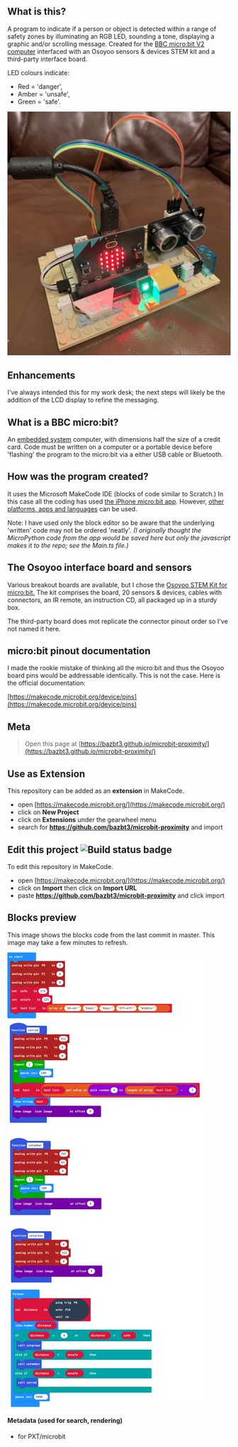 ## What is this?

A program to indicate if a person or object is detected within a range of safety zones by illuminating an RGB LED, sounding a tone, displaying a graphic and/or scrolling message.  Created for the [BBC micro:bit V2 computer](https://microbit.org) interfaced with an Osoyoo sensors & devices STEM kit and a third-party interface board.

LED colours indicate:

* Red = 'danger',
* Amber = 'unsafe',
* Green = 'safe'.

![Photo with Lego!](/img/microbit-proximity_photo.jpeg)

## Enhancements

I've always intended this for my work desk; the next steps will likely be the addition of the LCD display to refine the messaging.

## What is a BBC micro:bit?

An [embedded system](https://en.wikipedia.org/wiki/Embedded_system) computer, with dimensions half the size of a credit card.  Code must be written on a computer or a portable device before 'flashing' the program to the micro:bit via a either USB cable or Bluetooth.

## How was the program created?

It uses the Microsoft MakeCode IDE (blocks of code similar to Scratch.) In this case all the coding has used [the iPhone micro:bit app](https://apps.apple.com/gb/app/micro-bit/id1092687276).  However, [other platforms, apps and languages](https://microbit.org/code/) can be used.

Note: I have used only the block editor so be aware that the underlying 'written' code may not be ordered 'neatly'.  *(I originally thought the MicroPython code from the app would be saved here but only the javascript makes it to the repo; see the Main.ts file.)*

## The Osoyoo interface board and sensors

Various breakout boards are available, but I chose the [Osoyoo STEM Kit for micro:bit.](https://osoyoo.com/2019/06/13/osoyoo-steam-kit-for-microbit/)  The kit comprises the board, 20 sensors & devices, cables with connectors, an IR remote, an instruction CD, all packaged up in a sturdy box.

The third-party board does mot replicate the connector pinout order so I've not named it here.

## micro:bit pinout documentation

I made the rookie mistake of thinking all the micro:bit and thus the Osoyoo board pins would be addressable identically.  This is not the case.  Here is the official documentation:

[https://makecode.microbit.org/device/pins](https://makecode.microbit.org/device/pins)

## Meta

> Open this page at [https://bazbt3.github.io/microbit-proximity/](https://bazbt3.github.io/microbit-proximity/)

## Use as Extension

This repository can be added as an **extension** in MakeCode.

* open [https://makecode.microbit.org/](https://makecode.microbit.org/)
* click on **New Project**
* click on **Extensions** under the gearwheel menu
* search for **https://github.com/bazbt3/microbit-proximity** and import

## Edit this project ![Build status badge](https://github.com/bazbt3/microbit-proximity/workflows/MakeCode/badge.svg)

To edit this repository in MakeCode.

* open [https://makecode.microbit.org/](https://makecode.microbit.org/)
* click on **Import** then click on **Import URL**
* paste **https://github.com/bazbt3/microbit-proximity** and click import

## Blocks preview

This image shows the blocks code from the last commit in master.
This image may take a few minutes to refresh.

![A rendered view of the blocks](https://github.com/bazbt3/microbit-proximity/raw/master/.github/makecode/blocks.png)

#### Metadata (used for search, rendering)

* for PXT/microbit
<script src="https://makecode.com/gh-pages-embed.js"></script><script>makeCodeRender("{{ site.makecode.home_url }}", "{{ site.github.owner_name }}/{{ site.github.repository_name }}");</script>
